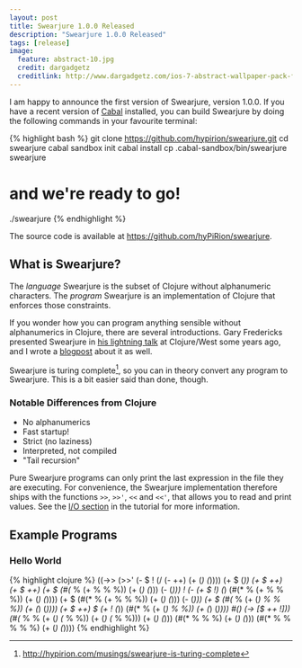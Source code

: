 ```yaml
---
layout: post
title: Swearjure 1.0.0 Released
description: "Swearjure 1.0.0 Released"
tags: [release]
image:
  feature: abstract-10.jpg
  credit: dargadgetz
  creditlink: http://www.dargadgetz.com/ios-7-abstract-wallpaper-pack-for-iphone-5-and-ipod-touch-retina/
---
```


I am happy to announce the first version of Swearjure, version 1.0.0. If you
have a recent version of [Cabal](https://www.haskell.org/cabal/) installed, you
can build Swearjure by doing the following commands in your favourite terminal:

{% highlight bash %}
git clone https://github.com/hypirion/swearjure.git
cd swearjure
cabal sandbox init
cabal install
cp .cabal-sandbox/bin/swearjure swearjure
# and we're ready to go!
./swearjure
{% endhighlight %}

The source code is available at <https://github.com/hyPiRion/swearjure>.

## What is Swearjure?

The *language* Swearjure is the subset of Clojure without alphanumeric
characters. The *program* Swearjure is an implementation of Clojure that
enforces those constraints.

If you wonder how you can program anything sensible without alphanumerics in
Clojure, there are several introductions. Gary Fredericks presented Swearjure in
[his lightning talk](http://www.infoq.com/presentations/swearjure) at
Clojure/West some years ago, and I wrote a
[blogpost](http://hypirion.com/musings/swearjure) about it as well.

Swearjure is turing complete[^1], so you can in theory convert any program to
Swearjure. This is a bit easier said than done, though.

[^1]: <http://hypirion.com/musings/swearjure-is-turing-complete>

### Notable Differences from Clojure

- No alphanumerics
- Fast startup!
- Strict (no laziness)
- Interpreted, not compiled
- "Tail recursion"

Pure Swearjure programs can only print the last expression in the file they are
executing. For convenience, the Swearjure implementation therefore ships with
the functions `>>`, `>>'`, `<<` and `<<'`, that allows you to read and print
values. See the [I/O section][io] in the tutorial for more information.

[io]: https://github.com/hyPiRion/swearjure/blob/master/doc/tutorial.md#io

## Example Programs

### Hello World

{% highlight clojure %}
((->>
  (>>' (- $ ! (/ (- ++) (+ (*) (*))))
       (+ $ (*))
       (+ $ ++)
       (+ $ ++)
       (+ $ (#(* % (+ % % %)) (+ (*) (*))) (- (*)))
       !
       (- (+ $ !) (*) (#(* % (+ % % %)) (+ (*) (*))))
       (+ $ (#(* % (+ % % %)) (+ (*) (*))) (- (*)))
       (+ $ (#(* % (+ (*) % % %)) (+ (*) (*))))
       (+ $ ++)
       $
       (+ ! (*))
       (#(* % (+ (*) % %)) (+ (*) (*))))
  #()
  (-> [$ ++ !]))
 (#(* % % (+ (*) (* % %)) (+ (*) (* % %))) (+ (*) (*)))
 (#(* % % %) (+ (*) (*)))
 (#(* % % % % %) (+ (*) (*))))
{% endhighlight %}
